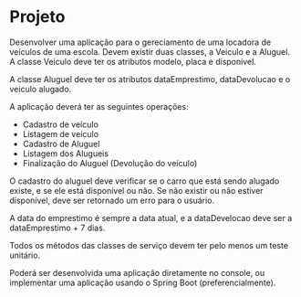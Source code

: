 # Projeto

Desenvolver uma aplicação para o gereciamento de uma locadora de veículos de uma escola. Devem existir duas classes, a Veiculo e a Aluguel. A classe Veiculo deve ter os atributos modelo, placa e disponivel.

A classe Aluguel deve ter os atributos dataEmprestimo, dataDevolucao e o veiculo alugado.

A aplicação deverá ter as seguintes operações:

- Cadastro de veículo
- Listagem de veículo
- Cadastro de Aluguel
- Listagem dos Alugueis
- Finalização do Aluguel (Devolução do veículo)

O cadastro do aluguel deve verificar se o carro que está sendo alugado existe, e se ele está disponível ou não. Se não existir ou não estiver disponível, deve ser retornado um erro para o usuário.

A data do emprestimo é sempre a data atual, e a dataDevelocao deve ser a dataEmprestimo + 7 dias.

Todos os métodos das classes de serviço devem ter pelo menos um teste unitário.

Poderá ser desenvolvida uma aplicação diretamente no console, ou implementar uma aplicação usando o Spring Boot (preferencialmente).
